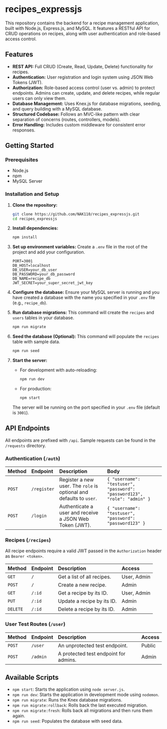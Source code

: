 # recipes_expressjs

This repository contains the backend for a recipe management application, built with Node.js, Express.js, and MySQL. It features a RESTful API for CRUD operations on recipes, along with user authentication and role-based access control.

## Features

-   **REST API:** Full CRUD (Create, Read, Update, Delete) functionality for recipes.
-   **Authentication:** User registration and login system using JSON Web Tokens (JWT).
-   **Authorization:** Role-based access control (user vs. admin) to protect endpoints. Admins can create, update, and delete recipes, while regular users can only view them.
-   **Database Management:** Uses Knex.js for database migrations, seeding, and query building with a MySQL database.
-   **Structured Codebase:** Follows an MVC-like pattern with clear separation of concerns (routes, controllers, models).
-   **Error Handling:** Includes custom middleware for consistent error responses.

## Getting Started

### Prerequisites

-   Node.js
-   npm
-   MySQL Server

### Installation and Setup

1.  **Clone the repository:**
    ```bash
    git clone https://github.com/NAK110/recipes_expressjs.git
    cd recipes_expressjs
    ```

2.  **Install dependencies:**
    ```bash
    npm install
    ```

3.  **Set up environment variables:**
    Create a `.env` file in the root of the project and add your configuration.
    ```env
    PORT=3001
    DB_HOST=localhost
    DB_USER=your_db_user
    DB_PASSWORD=your_db_password
    DB_NAME=recipe_db
    JWT_SECRET=your_super_secret_jwt_key
    ```

4.  **Configure the database:**
    Ensure your MySQL server is running and you have created a database with the name you specified in your `.env` file (e.g., `recipe_db`).

5.  **Run database migrations:**
    This command will create the `recipes` and `users` tables in your database.
    ```bash
    npm run migrate
    ```

6.  **Seed the database (Optional):**
    This command will populate the `recipes` table with sample data.
    ```bash
    npm run seed
    ```

7.  **Start the server:**
    -   For development with auto-reloading:
        ```bash
        npm run dev
        ```
    -   For production:
        ```bash
        npm start
        ```
    The server will be running on the port specified in your `.env` file (default is `3001`).

## API Endpoints

All endpoints are prefixed with `/api`. Sample requests can be found in the `/requests` directory.

### Authentication (`/auth`)

| Method | Endpoint    | Description                                                                  | Body                                                                                   |
| :----- | :---------- | :--------------------------------------------------------------------------- | :------------------------------------------------------------------------------------- |
| `POST` | `/register` | Register a new user. The `role` is optional and defaults to `user`.          | `{ "username": "testuser", "password": "password123", "role": "admin" }`               |
| `POST` | `/login`    | Authenticate a user and receive a JSON Web Token (JWT).                      | `{ "username": "testuser", "password": "password123" }`                                 |

### Recipes (`/recipes`)

All recipe endpoints require a valid JWT passed in the `Authorization` header as `Bearer <token>`.

| Method | Endpoint | Description              | Access      |
| :----- | :------- | :----------------------- | :---------- |
| `GET`  | `/`      | Get a list of all recipes. | User, Admin |
| `POST` | `/`      | Create a new recipe.     | Admin       |
| `GET`  | `/:id`   | Get a recipe by its ID.  | User, Admin |
| `PUT`  | `/:id`   | Update a recipe by its ID. | Admin       |
| `DELETE`| `/:id`  | Delete a recipe by its ID. | Admin       |

### User Test Routes (`/user`)

| Method | Endpoint | Description                        | Access      |
| :----- | :------- | :--------------------------------- | :---------- |
| `POST` | `/user`  | An unprotected test endpoint.      | Public      |
| `POST` | `/admin` | A protected test endpoint for admins.| Admin       |

## Available Scripts

-   `npm start`: Starts the application using `node server.js`.
-   `npm run dev`: Starts the application in development mode using `nodemon`.
-   `npm run migrate`: Runs the Knex database migrations.
-   `npm run migrate:rollback`: Rolls back the last executed migration.
-   `npm run migrate:fresh`: Rolls back all migrations and then runs them again.
-   `npm run seed`: Populates the database with seed data.